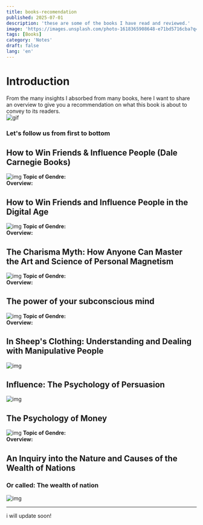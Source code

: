 ```yaml
---
title: books-recomendation
published: 2025-07-01
description: 'these are some of the books I have read and reviewed.'
image: 'https://images.unsplash.com/photo-1618365908648-e71bd5716cba?q=80&w=1470&auto=format&fit=crop&ixlib=rb-4.1.0&ixid=M3wxMjA3fDB8MHxwaG90by1wYWdlfHx8fGVufDB8fHx8fA%3D%3D'
tags: [Books]
category: 'Notes'
draft: false 
lang: 'en'
---
```


# Introduction
From the many insights I absorbed from many books, here I want to share an overview to give you a recommendation on what this book is about to convey to its readers.  
![gif](https://media.tenor.com/UiZtPdnXjqsAAAAM/tamako-market-anime-tamako-market-comic.gif)
### Let's follow us from first to bottom
## How to Win Friends & Influence People (Dale Carnegie Books)
![img](https://images-na.ssl-images-amazon.com/images/S/compressed.photo.goodreads.com/books/1442726934i/4865.jpg)
**Topic of Gendre:**  
**Overview:**  
## How to Win Friends and Influence People in the Digital Age
![img](https://gpu.id/data-gpu/images/img-book/93952/623221015.jpg)
**Topic of Gendre:**  
**Overview:**  
## The Charisma Myth: How Anyone Can Master the Art and Science of Personal Magnetism
![img](https://m.media-amazon.com/images/I/81hS0u0bqXL._SY522_.jpg)
**Topic of Gendre:**  
**Overview:**  
## The power of your subconscious mind
![img](https://m.media-amazon.com/images/I/81gTwYAhU7L._UF1000,1000_QL80_.jpg)
**Topic of Gendre:**  
**Overview:**  
## In Sheep's Clothing: Understanding and Dealing with Manipulative People
![img](https://m.media-amazon.com/images/I/41L8k1wLDBL._SY445_SX342_.jpg)

## Influence: The Psychology of Persuasion
![img](https://images-na.ssl-images-amazon.com/images/S/compressed.photo.goodreads.com/books/1391026083i/28815.jpg)

## The Psychology of Money
![img](https://m.media-amazon.com/images/I/81wZXiu4OiL._SY522_.jpg)
**Topic of Gendre:**  
**Overview:**  

## An Inquiry into the Nature and Causes of the Wealth of Nations
### Or called: The wealth of nation
![img](https://m.media-amazon.com/images/I/512xJ3lNsfL._SY445_SX342_.jpg)

---

i will update soon!